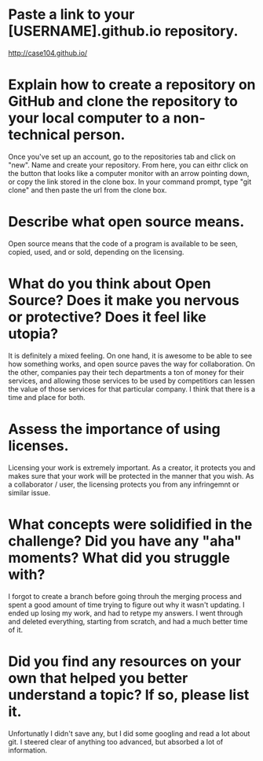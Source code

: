 # Paste a link to your [USERNAME].github.io repository.
http://case104.github.io/

# Explain how to create a repository on GitHub and clone the repository to your local computer to a non-technical person.
Once you've set up an account, go to the repositories tab and click on "new". 
Name and create your repository. From here, you can eithr click on the button that looks like a computer monitor with an arrow pointing down, or copy the link stored in the clone box. In your command prompt, type "git clone" and then paste the url from the clone box.

# Describe what open source means.
Open source means that the code of a program is available to be seen, copied, used, and or sold, depending on the licensing.

# What do you think about Open Source? Does it make you nervous or protective? Does it feel like utopia?
It is definitely a mixed feeling. On one hand, it is awesome to be able to see how something works, and open source paves the way for collaboration. On the other, companies pay their tech departments a ton of money for their services, and allowing those services to be used by competitiors can lessen the value of those services for that particular company. I think that there is a time and place for both.

# Assess the importance of using licenses.
Licensing your work is extremely important. As a creator, it protects you and makes sure that your work will be protected in the manner that you wish. As a collaborator / user, the licensing protects you from any infringemnt or similar issue.

# What concepts were solidified in the challenge? Did you have any "aha" moments? What did you struggle with?
I forgot to create a branch before going throuh the merging process and spent a good amount of time trying to figure out why it wasn't updating. I ended up losing my work, and had to retype my answers. I went through and deleted everything, starting from scratch, and had a much better time of it. 

# Did you find any resources on your own that helped you better understand a topic? If so, please list it.
Unfortunatly I didn't save any, but I did some googling and read a lot about git. I steered clear of anything too advanced, but absorbed a lot of information.
